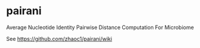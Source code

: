 # pairani
Average Nucleotide Identity Pairwise Distance Computation For Microbiome

See https://github.com/zhaoc1/pairani/wiki

